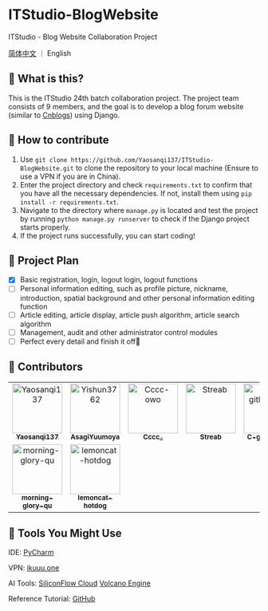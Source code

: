 # ITStudio-BlogWebsite

ITStudio - Blog Website Collaboration Project

[简体中文](https://github.com/yaosanqi137/ITStudio-BlogWebsite) ｜ English


## 🤔 What is this?

This is the ITStudio 24th batch collaboration project. The project team consists of 9 members, and the goal is to develop a blog forum website (similar to [Cnblogs](https://www.cnblogs.com/)) using Django.

## 🧐 How to contribute

1. Use `git clone https://github.com/Yaosanqi137/ITStudio-BlogWebsite.git` to clone the repository to your local machine (Ensure to use a VPN if you are in China).
2. Enter the project directory and check `requirements.txt` to confirm that you have all the necessary dependencies. If not, install them using `pip install -r requirements.txt`.
3. Navigate to the directory where `manage.py` is located and test the project by running `python manage.py runserver` to check if the Django project starts properly.
4. If the project runs successfully, you can start coding!

## 📕 Project Plan

- [x] Basic registration, login, logout login, logout functions
- [ ] Personal information editing, such as profile picture, nickname, introduction, spatial background and other personal information editing function
- [ ] Article editing, article display, article push algorithm, article search algorithm
- [ ] Management, audit and other administrator control modules
- [ ] Perfect every detail and finish it off🎉

## 🤝 Contributors

<!-- readme: contributors -start -->
<table>
	<tbody>
		<tr>
            <td align="center">
                <a href="https://github.com/Yaosanqi137">
                    <img src="https://avatars.githubusercontent.com/u/99163721?v=4" width="100;" alt="Yaosanqi137"/>
                    <br />
                    <sub><b>Yaosanqi137</b></sub>
                </a>
            </td>
            <td align="center">
                <a href="https://github.com/Yishun3762">
                    <img src="https://avatars.githubusercontent.com/u/69676501?v=4" width="100;" alt="Yishun3762"/>
                    <br />
                    <sub><b>AsagiYuumoya</b></sub>
                </a>
            </td>
            <td align="center">
                <a href="https://github.com/Cccc-owo">
                    <img src="https://avatars.githubusercontent.com/u/47687154?v=4" width="100;" alt="Cccc-owo"/>
                    <br />
                    <sub><b>Cccc_</b></sub>
                </a>
            </td>
            <td align="center">
                <a href="https://github.com/Streab">
                    <img src="https://avatars.githubusercontent.com/u/204110273?v=4" width="100;" alt="Streab"/>
                    <br />
                    <sub><b>Streab</b></sub>
                </a>
            </td>
            <td align="center">
                <a href="https://github.com/C-github123">
                    <img src="https://avatars.githubusercontent.com/u/178780573?v=4" width="100;" alt="C-github123"/>
                    <br />
                    <sub><b>C-github123</b></sub>
                </a>
            </td>
            <td align="center">
                <a href="https://github.com/LZD18">
                    <img src="https://avatars.githubusercontent.com/u/203945452?v=4" width="100;" alt="LZD18"/>
                    <br />
                    <sub><b>LZD18</b></sub>
                </a>
            </td>
		</tr>
		<tr>
            <td align="center">
                <a href="https://github.com/morning-glory-qu">
                    <img src="https://avatars.githubusercontent.com/u/149868617?v=4" width="100;" alt="morning-glory-qu"/>
                    <br />
                    <sub><b>morning-glory-qu</b></sub>
                </a>
            </td>
            <td align="center">
                <a href="https://github.com/lemoncat-hotdog">
                    <img src="https://avatars.githubusercontent.com/u/181622282?v=4" width="100;" alt="lemoncat-hotdog"/>
                    <br />
                    <sub><b>lemoncat-hotdog</b></sub>
                </a>
            </td>
		</tr>
	<tbody>
</table>
<!-- readme: contributors -end -->

## 🔨 Tools You Might Use

IDE: [PyCharm](https://www.jetbrains.com/pycharm/)

VPN: [ikuuu.one](https://ikuuu.one)

AI Tools: [SiliconFlow Cloud](https://cloud.siliconflow.cn/) [Volcano Engine](https://console.volcengine.com/)

Reference Tutorial: [GitHub](https://github.com/stacklens/django_blog_tutorial)

